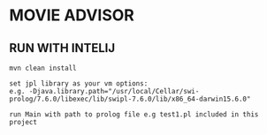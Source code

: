 # MOVIE ADVISOR

## RUN WITH INTELIJ 

```
mvn clean install

set jpl library as your vm options:
e.g. -Djava.library.path="/usr/local/Cellar/swi-prolog/7.6.0/libexec/lib/swipl-7.6.0/lib/x86_64-darwin15.6.0"

run Main with path to prolog file e.g test1.pl included in this project
```
